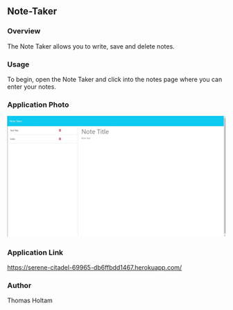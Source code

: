 
## Note-Taker

### Overview
The Note Taker allows you to write, save and delete notes.

### Usage
To begin, open the Note Taker and click into the notes page where you can enter your notes.

### Application Photo
![Note Taker App.](./public/assets/App%20Photo.jpg)

### Application Link
https://serene-citadel-69965-db6ffbdd1467.herokuapp.com/

### Author
Thomas Holtam
